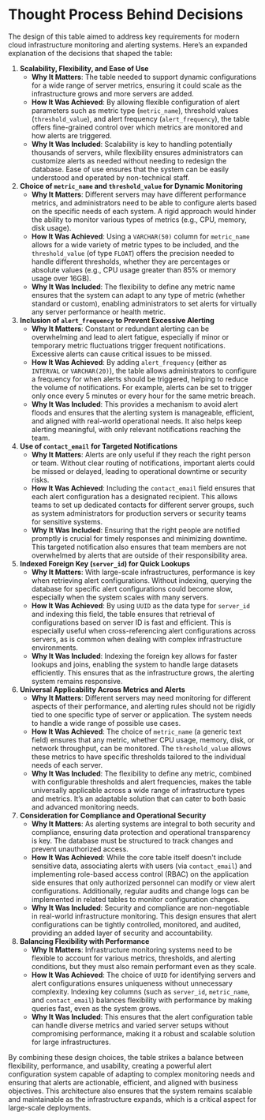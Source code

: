 # Thought Process Behind Decisions

The design of this table aimed to address key requirements for modern cloud infrastructure monitoring and alerting systems. Here’s an expanded explanation of the decisions that shaped the table:

1. **Scalability, Flexibility, and Ease of Use**
    - **Why It Matters**: The table needed to support dynamic configurations for a wide range of server metrics, ensuring it could scale as the infrastructure grows and more servers are added.
    - **How It Was Achieved**: By allowing flexible configuration of alert parameters such as metric type (`metric_name`), threshold values (`threshold_value`), and alert frequency (`alert_frequency`), the table offers fine-grained control over which metrics are monitored and how alerts are triggered.
    - **Why It Was Included**: Scalability is key to handling potentially thousands of servers, while flexibility ensures administrators can customize alerts as needed without needing to redesign the database. Ease of use ensures that the system can be easily understood and operated by non-technical staff.
2. **Choice of `metric_name` and `threshold_value` for Dynamic Monitoring**
    - **Why It Matters**: Different servers may have different performance metrics, and administrators need to be able to configure alerts based on the specific needs of each system. A rigid approach would hinder the ability to monitor various types of metrics (e.g., CPU, memory, disk usage).
    - **How It Was Achieved**: Using a `VARCHAR(50)` column for `metric_name` allows for a wide variety of metric types to be included, and the `threshold_value` (of type `FLOAT`) offers the precision needed to handle different thresholds, whether they are percentages or absolute values (e.g., CPU usage greater than 85% or memory usage over 16GB).
    - **Why It Was Included**: The flexibility to define any metric name ensures that the system can adapt to any type of metric (whether standard or custom), enabling administrators to set alerts for virtually any server performance or health metric.
3. **Inclusion of `alert_frequency` to Prevent Excessive Alerting**
    - **Why It Matters**: Constant or redundant alerting can be overwhelming and lead to alert fatigue, especially if minor or temporary metric fluctuations trigger frequent notifications. Excessive alerts can cause critical issues to be missed.
    - **How It Was Achieved**: By adding `alert_frequency` (either as `INTERVAL` or `VARCHAR(20)`), the table allows administrators to configure a frequency for when alerts should be triggered, helping to reduce the volume of notifications. For example, alerts can be set to trigger only once every 5 minutes or every hour for the same metric breach.
    - **Why It Was Included**: This provides a mechanism to avoid alert floods and ensures that the alerting system is manageable, efficient, and aligned with real-world operational needs. It also helps keep alerting meaningful, with only relevant notifications reaching the team.
4. **Use of `contact_email` for Targeted Notifications**
    - **Why It Matters**: Alerts are only useful if they reach the right person or team. Without clear routing of notifications, important alerts could be missed or delayed, leading to operational downtime or security risks.
    - **How It Was Achieved**: Including the `contact_email` field ensures that each alert configuration has a designated recipient. This allows teams to set up dedicated contacts for different server groups, such as system administrators for production servers or security teams for sensitive systems.
    - **Why It Was Included**: Ensuring that the right people are notified promptly is crucial for timely responses and minimizing downtime. This targeted notification also ensures that team members are not overwhelmed by alerts that are outside of their responsibility area.
5. **Indexed Foreign Key (`server_id`) for Quick Lookups**
    - **Why It Matters**: With large-scale infrastructures, performance is key when retrieving alert configurations. Without indexing, querying the database for specific alert configurations could become slow, especially when the system scales with many servers.
    - **How It Was Achieved**: By using `UUID` as the data type for `server_id` and indexing this field, the table ensures that retrieval of configurations based on server ID is fast and efficient. This is especially useful when cross-referencing alert configurations across servers, as is common when dealing with complex infrastructure environments.
    - **Why It Was Included**: Indexing the foreign key allows for faster lookups and joins, enabling the system to handle large datasets efficiently. This ensures that as the infrastructure grows, the alerting system remains responsive.
6. **Universal Applicability Across Metrics and Alerts**
    - **Why It Matters**: Different servers may need monitoring for different aspects of their performance, and alerting rules should not be rigidly tied to one specific type of server or application. The system needs to handle a wide range of possible use cases.
    - **How It Was Achieved**: The choice of `metric_name` (a generic text field) ensures that any metric, whether CPU usage, memory, disk, or network throughput, can be monitored. The `threshold_value` allows these metrics to have specific thresholds tailored to the individual needs of each server.
    - **Why It Was Included**: The flexibility to define any metric, combined with configurable thresholds and alert frequencies, makes the table universally applicable across a wide range of infrastructure types and metrics. It’s an adaptable solution that can cater to both basic and advanced monitoring needs.
7. **Consideration for Compliance and Operational Security**
    - **Why It Matters**: As alerting systems are integral to both security and compliance, ensuring data protection and operational transparency is key. The database must be structured to track changes and prevent unauthorized access.
    - **How It Was Achieved**: While the core table itself doesn't include sensitive data, associating alerts with users (via `contact_email`) and implementing role-based access control (RBAC) on the application side ensures that only authorized personnel can modify or view alert configurations. Additionally, regular audits and change logs can be implemented in related tables to monitor configuration changes.
    - **Why It Was Included**: Security and compliance are non-negotiable in real-world infrastructure monitoring. This design ensures that alert configurations can be tightly controlled, monitored, and audited, providing an added layer of security and accountability.
8. **Balancing Flexibility with Performance**
    - **Why It Matters**: Infrastructure monitoring systems need to be flexible to account for various metrics, thresholds, and alerting conditions, but they must also remain performant even as they scale.
    - **How It Was Achieved**: The choice of `UUID` for identifying servers and alert configurations ensures uniqueness without unnecessary complexity. Indexing key columns (such as `server_id`, `metric_name`, and `contact_email`) balances flexibility with performance by making queries fast, even as the system grows.
    - **Why It Was Included**: This ensures that the alert configuration table can handle diverse metrics and varied server setups without compromising performance, making it a robust and scalable solution for large infrastructures.

By combining these design choices, the table strikes a balance between flexibility, performance, and usability, creating a powerful alert configuration system capable of adapting to complex monitoring needs and ensuring that alerts are actionable, efficient, and aligned with business objectives. This architecture also ensures that the system remains scalable and maintainable as the infrastructure expands, which is a critical aspect for large-scale deployments.
